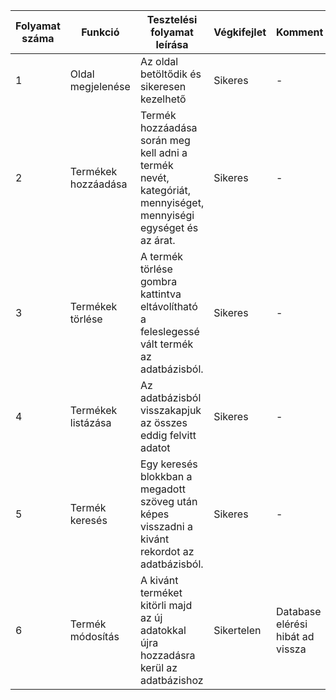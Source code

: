 | Folyamat száma  | Funkció | Tesztelési folyamat leírása | Végkifejlet | Komment | Teszter Neve | Időpont|
| ------------- | ------------- | ------------- | ------------- | ------------- | ------------- | ------------- |
| 1  | Oldal megjelenése | Az oldal betöltődik és sikeresen kezelhető | Sikeres | - | Rados Kevin | 2021.10.04 |
| 2  | Termékek hozzáadása  | Termék hozzáadása során meg kell adni a termék nevét, kategóriát, mennyiséget, mennyiségi egységet és az árat. | Sikeres | - |Rados Kevin | 2021.10.04
| 3  | Termékek törlése  | A termék törlése gombra kattintva eltávolítható a feleslegessé vált termék az adatbázisból. | Sikeres | - | Rados Kevin | 2021.10.04 |
| 4  | Termékek listázása  | Az adatbázisból visszakapjuk az összes eddig felvitt adatot| Sikeres | - | Rados Kevin | 2021.10.04 |
| 5  | Termék keresés  | Egy keresés blokkban a megadott szöveg után képes visszadni a kivánt rekordot az adatbázisból. | Sikeres | - | Rados Kevin | 2021.10.04 |
| 6  | Termék módosítás  | A kivánt terméket kitörli majd az új adatokkal újra hozzadásra kerül az adatbázishoz | Sikertelen | Database elérési hibát ad vissza | Rados Kevin | 2021.10.04 |